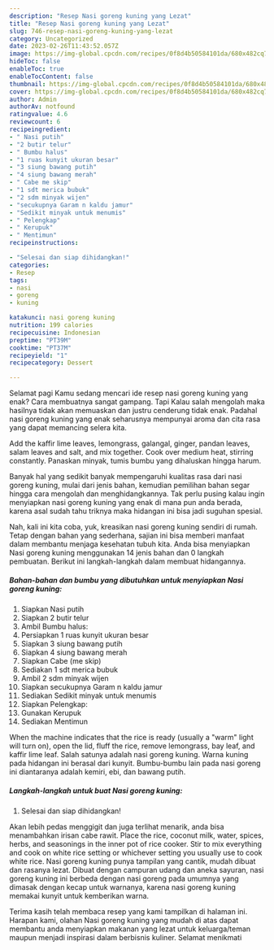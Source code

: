 ```yaml
---
description: "Resep Nasi goreng kuning yang Lezat"
title: "Resep Nasi goreng kuning yang Lezat"
slug: 746-resep-nasi-goreng-kuning-yang-lezat
category: Uncategorized
date: 2023-02-26T11:43:52.057Z
image: https://img-global.cpcdn.com/recipes/0f8d4b50584101da/680x482cq70/nasi-goreng-kuning-foto-resep-utama.jpg
hideToc: false
enableToc: true
enableTocContent: false
thumbnail: https://img-global.cpcdn.com/recipes/0f8d4b50584101da/680x482cq70/nasi-goreng-kuning-foto-resep-utama.jpg
cover: https://img-global.cpcdn.com/recipes/0f8d4b50584101da/680x482cq70/nasi-goreng-kuning-foto-resep-utama.jpg
author: Admin
authorAv: notfound
ratingvalue: 4.6
reviewcount: 6
recipeingredient:
- " Nasi putih"
- "2 butir telur"
- " Bumbu halus"
- "1 ruas kunyit ukuran besar"
- "3 siung bawang putih"
- "4 siung bawang merah"
- " Cabe me skip"
- "1 sdt merica bubuk"
- "2 sdm minyak wijen"
- "secukupnya Garam n kaldu jamur"
- "Sedikit minyak untuk menumis"
- " Pelengkap"
- " Kerupuk"
- " Mentimun"
recipeinstructions:

- "Selesai dan siap dihidangkan!"
categories:
- Resep
tags:
- nasi
- goreng
- kuning

katakunci: nasi goreng kuning 
nutrition: 199 calories
recipecuisine: Indonesian
preptime: "PT39M"
cooktime: "PT37M"
recipeyield: "1"
recipecategory: Dessert

---
```



Selamat pagi Kamu sedang mencari ide resep nasi goreng kuning yang enak? Cara membuatnya sangat gampang. Tapi Kalau salah mengolah maka hasilnya tidak akan memuaskan dan justru cenderung tidak enak. Padahal nasi goreng kuning yang enak seharusnya mempunyai aroma dan cita rasa yang dapat memancing selera kita.


Add the kaffir lime leaves, lemongrass, galangal, ginger, pandan leaves, salam leaves and salt, and mix together. Cook over medium heat, stirring constantly. Panaskan minyak, tumis bumbu yang dihaluskan hingga harum.

Banyak hal yang sedikit banyak mempengaruhi kualitas rasa dari nasi goreng kuning, mulai dari jenis bahan, kemudian pemilihan bahan segar hingga cara mengolah dan menghidangkannya. Tak perlu pusing kalau ingin menyiapkan nasi goreng kuning yang enak di mana pun anda berada, karena asal sudah tahu triknya maka hidangan ini bisa jadi suguhan spesial.


Nah, kali ini kita coba, yuk, kreasikan nasi goreng kuning sendiri di rumah. Tetap dengan bahan yang sederhana, sajian ini bisa memberi manfaat dalam membantu menjaga kesehatan tubuh kita. Anda bisa menyiapkan Nasi goreng kuning menggunakan 14 jenis bahan dan 0 langkah pembuatan. Berikut ini langkah-langkah dalam membuat hidangannya.

<!--inarticleads1-->

##### Bahan-bahan dan bumbu yang dibutuhkan untuk menyiapkan Nasi goreng kuning:

1. Siapkan  Nasi putih
1. Siapkan 2 butir telur
1. Ambil  Bumbu halus:
1. Persiapkan 1 ruas kunyit ukuran besar
1. Siapkan 3 siung bawang putih
1. Siapkan 4 siung bawang merah
1. Siapkan  Cabe (me skip)
1. Sediakan 1 sdt merica bubuk
1. Ambil 2 sdm minyak wijen
1. Siapkan secukupnya Garam n kaldu jamur
1. Sediakan Sedikit minyak untuk menumis
1. Siapkan  Pelengkap:
1. Gunakan  Kerupuk
1. Sediakan  Mentimun


When the machine indicates that the rice is ready (usually a &#34;warm&#34; light will turn on), open the lid, fluff the rice, remove lemongrass, bay leaf, and kaffir lime leaf. Salah satunya adalah nasi goreng kuning. Warna kuning pada hidangan ini berasal dari kunyit. Bumbu-bumbu lain pada nasi goreng ini diantaranya adalah kemiri, ebi, dan bawang putih. 

<!--inarticleads2-->

##### Langkah-langkah untuk buat Nasi goreng kuning:


1. Selesai dan siap dihidangkan!

Akan lebih pedas menggigit dan juga terlihat menarik, anda bisa menambahkan irisan cabe rawit. Place the rice, coconut milk, water, spices, herbs, and seasonings in the inner pot of rice cooker. Stir to mix everything and cook on white rice setting or whichever setting you usually use to cook white rice. Nasi goreng kuning punya tampilan yang cantik, mudah dibuat dan rasanya lezat. Dibuat dengan campuran udang dan aneka sayuran, nasi goreng kuning ini berbeda dengan nasi goreng pada umumnya yang dimasak dengan kecap untuk warnanya, karena nasi goreng kuning memakai kunyit untuk kemberikan warna. 

Terima kasih telah membaca resep yang kami tampilkan di halaman ini. Harapan kami, olahan Nasi goreng kuning yang mudah di atas dapat membantu anda menyiapkan makanan yang lezat untuk keluarga/teman maupun menjadi inspirasi dalam berbisnis kuliner. Selamat menikmati
